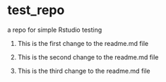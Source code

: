 # test_repo
a repo for simple Rstudio testing

1. This is the first change to the readme.md file

2. This is the second change to the readme.md file

3. This is the third change to the readme.md file
